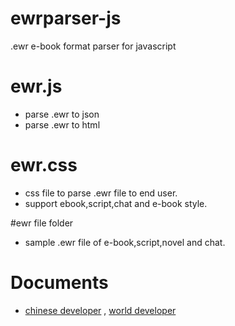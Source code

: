 # ewrparser-js
.ewr e-book format parser for javascript

# ewr.js
* parse .ewr to json
* parse .ewr to html

# ewr.css
* css file to parse .ewr file to end user.
* support ebook,script,chat and e-book style.

#ewr file folder

* sample .ewr file of e-book,script,novel and chat.

# Documents
* [chinese developer](http://www.1xiezuo.com/ewr) , [world developer](http://www.ciiat.com)




